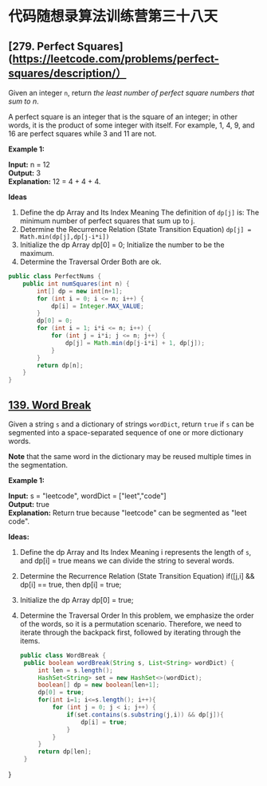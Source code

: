 # 代码随想录算法训练营第三十八天
## [279. Perfect Squares](https://leetcode.com/problems/perfect-squares/description/）

Given an integer `n`, return *the least number of perfect square numbers that sum to n*.

A perfect square is an integer that is the square of an integer; in other words, it is the product of some integer with itself. For example, 1, 4, 9, and 16 are perfect squares while 3 and 11 are not.

**Example 1:**

**Input:** n = 12 <br>
**Output:** 3<br>
**Explanation:** 12 = 4 + 4 + 4.<br>

**Ideas**
1. Define the dp Array and Its Index Meaning
  The definition of `dp[j]` is: The minimum number of perfect squares that sum up to j.
2. Determine the Recurrence Relation (State Transition Equation)
 `dp[j] = Math.min(dp[j],dp[j-i*i])`
3. Initialize the dp Array
   dp[0] = 0; Initialize the number to be the maximum.
4. Determine the Traversal Order
   Both are ok.

```Java
public class PerfectNums {
    public int numSquares(int n) {
        int[] dp = new int[n+1];
        for (int i = 0; i <= n; i++) {
            dp[i] = Integer.MAX_VALUE;
        }
        dp[0] = 0;
        for (int i = 1; i*i <= n; i++) {
            for (int j = i*i; j <= n; j++) {
                dp[j] = Math.min(dp[j-i*i] + 1, dp[j]);
            }
        }
        return dp[n];
    }
}
```

## [139. Word Break](https://leetcode.com/problems/word-break/description/)

Given a string `s` and a dictionary of strings `wordDict`, return `true` if `s` can be segmented into a space-separated sequence of one or more dictionary words.

**Note** that the same word in the dictionary may be reused multiple times in the segmentation.

**Example 1:**

**Input:** s = "leetcode", wordDict = ["leet","code"] <br>
**Output:** true<br>
**Explanation:** Return true because "leetcode" can be segmented as "leet code".

**Ideas:**
1. Define the dp Array and Its Index Meaning
  i represents the length of `s`, and dp[i] = true means we can divide the string to several words.
2. Determine the Recurrence Relation (State Transition Equation)
   if([j,i] && dp[i] == true, then dp[i] = true;
3. Initialize the dp Array
   dp[0] = true;
4. Determine the Traversal Order
   In this problem, we emphasize the order of the words, so it is a permutation scenario. Therefore, we need to iterate through the backpack first, followed by iterating through the items.

   ```Java
   public class WordBreak {
    public boolean wordBreak(String s, List<String> wordDict) {
        int len = s.length();
        HashSet<String> set = new HashSet<>(wordDict);
        boolean[] dp = new boolean[len+1];
        dp[0] = true;
        for(int i=1; i<=s.length(); i++){
            for (int j = 0; j < i; j++) {
                if(set.contains(s.substring(j,i)) && dp[j]){
                    dp[i] = true;
                }
            }
        }
        return dp[len];
    }
}
```






































